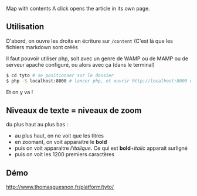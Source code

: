 Map with contents
A click opens the article in its own page.

## Utilisation ##
D'abord, on ouvre les droits en écriture sur `/content` (C'est là que les fichiers markdown sont créés

Il faut pouvoir utiliser php, soit avec un genre de WAMP ou de MAMP ou de serveur apache configuré, ou alors avec ça (dans le terminal)

``` bash
$ cd tyto # se positionner sur le dossier
$ php -S localhost:8000 # lancer php, et ouvrir http://localhost:8000 dans le navigateur
```


Et on y va !

## Niveaux de texte = niveaux de zoom ##
du plus haut au plus bas :
- au plus haut, on ne voit que les titres
- en zoomant, on voit apparaitre le **bold**
- puis on voit apparaitre *l'italique*. Ce qui est **bold**+*italic* apparait surligné
- puis on voit les 1200 premiers caractères

## Démo ##

http://www.thomasguesnon.fr/platform/tyto/
